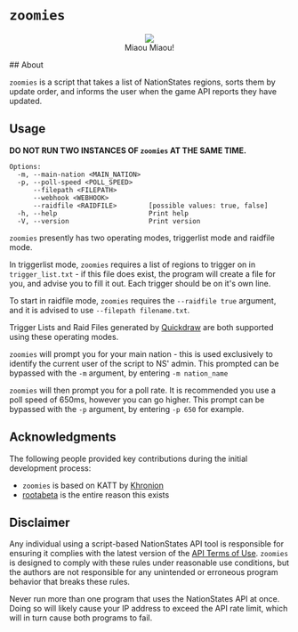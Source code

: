 # `zoomies`
<p align="center">
	<img src="/assets/Cat"><br>
  Miaou Miaou!
</p>
## About

`zoomies` is a script that takes a list of NationStates regions, sorts them by update order, and informs the user when
the game API reports they have updated.

## Usage

**DO NOT RUN TWO INSTANCES OF `zoomies` AT THE SAME TIME.**

```
Options:
  -m, --main-nation <MAIN_NATION>  
  -p, --poll-speed <POLL_SPEED>    
      --filepath <FILEPATH>        
      --webhook <WEBHOOK>          
      --raidfile <RAIDFILE>        [possible values: true, false]
  -h, --help                       Print help
  -V, --version                    Print version
```

`zoomies` presently has two operating modes, triggerlist mode and raidfile mode.

In triggerlist mode, `zoomies` requires a list of regions to trigger on in `trigger_list.txt` - if this file does exist, the program will create a file for you, and advise you to fill it out.
Each trigger should be on it's own line.

To start in raidfile mode, `zoomies` requires the `--raidfile true` argument, and it is advised to use `--filepath filename.txt`.

Trigger Lists and Raid Files generated by [Quickdraw](https://aptenodyte.github.io/Quickdraw/) are both supported using these operating modes.

`zoomies` will prompt you for your main nation - this is used exclusively to identify the current user of the script to NS' admin.
This prompted can be bypassed with the `-m` argument, by entering `-m nation_name`

`zoomies` will then prompt you for a poll rate. It is recommended you use a poll speed of 650ms, however you can go higher.
This prompt can be bypassed with the `-p` argument, by entering `-p 650` for example.

## Acknowledgments

The following people provided key contributions during the initial development process:

* `zoomies` is based on KATT by [Khronion](https://github.com/Khronion)
* [rootabeta](https://github.com/rootabeta) is the entire reason this exists

## Disclaimer

Any individual using a script-based NationStates API tool is responsible for ensuring it complies with the latest version of the [API Terms of Use](https://www.nationstates.net/pages/api.html#terms). `zoomies` is designed to comply with these rules under reasonable use conditions, but the authors are not responsible for any unintended or erroneous program behavior that breaks these rules.

Never run more than one program that uses the NationStates API at once. Doing so will likely cause your IP address to exceed the API rate limit, which will in turn cause both programs to fail.
